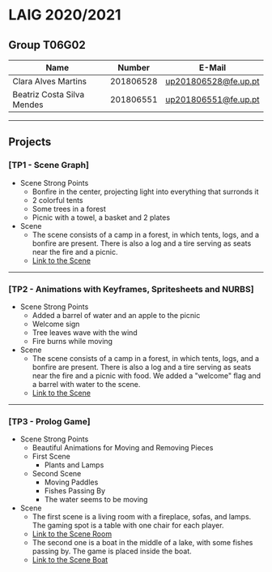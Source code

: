 # LAIG 2020/2021

## Group T06G02

| Name                       | Number    | E-Mail              |
| ---------------------------| --------- | --------------------|
| Clara Alves Martins        | 201806528 | up201806528@fe.up.pt|
| Beatriz Costa Silva Mendes | 201806551 | up201806551@fe.up.pt|

----

## Projects

### [TP1 - Scene Graph]

- Scene Strong Points
  - Bonfire in the center, projecting light into everything that surronds it
  - 2 colorful tents
  - Some trees in a forest
  - Picnic with a towel, a basket and 2 plates
- Scene
  - The scene consists of a camp in a forest, in which tents, logs, and a bonfire are present. There is also a log and a tire serving as seats near the fire and a picnic.
  - [Link to the Scene](https://git.fe.up.pt/laig/laig-2020-2021/t06/laig-t06-g02/-/blob/master/TP1/scenes/LAIG_TP1_XML_T6G02.xml)

----

### [TP2 - Animations with Keyframes, Spritesheets and NURBS]

- Scene Strong Points
  - Added a barrel of water and an apple to the picnic
  - Welcome sign
  - Tree leaves wave with the wind
  - Fire burns while moving
- Scene
  - The scene consists of a camp in a forest, in which tents, logs, and a bonfire are present. There is also a log and a tire serving as seats near the fire and a picnic with food. We added a "welcome" flag and a barrel with water to the scene.
  - [Link to the Scene](https://git.fe.up.pt/laig/laig-2020-2021/t06/laig-t06-g02/-/blob/master/TP2/scenes/LAIG_TP1_XML_T6G02.xml)

----

### [TP3 - Prolog Game]
- Scene Strong Points
  - Beautiful Animations for Moving and Removing Pieces
  - First Scene
    - Plants and Lamps
  - Second Scene
    - Moving Paddles
    - Fishes Passing By
    - The water seems to be moving
- Scene
  - The first scene is a living room with a fireplace, sofas, and lamps. The gaming spot is a table with one chair for each player.
  - [Link to the Scene Room](https://git.fe.up.pt/laig/laig-2020-2021/t06/laig-t06-g02/-/blob/master/TP3/scenes/talpa_living_room.xml)
  - The second one is a boat in the middle of a lake, with some fishes passing by. The game is placed inside the boat.
  - [Link to the Scene Boat](https://git.fe.up.pt/laig/laig-2020-2021/t06/laig-t06-g02/-/blob/master/TP3/scenes/talpa_boat.xml)
